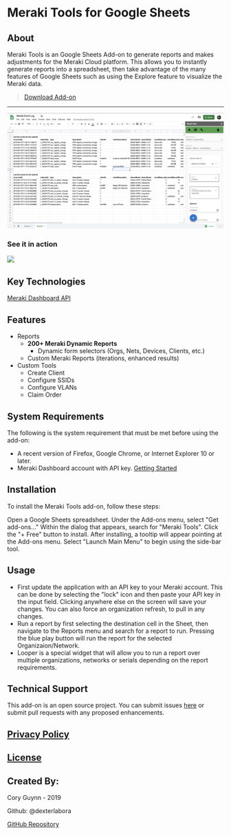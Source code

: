 # Meraki Tools for Google Sheets

## About

Meraki Tools is an Google Sheets Add-on to generate reports and makes adjustments for the Meraki Cloud platform. This allows you to instantly generate reports into a spreadsheet, then take advantage of the many features of Google Sheets such as using the Explore feature to visualize the Meraki data.


> [Download Add-on](https://cs.co/meraki_tools)

---

![](MerakiTools_EventLog_Screenshot.png)


### See it in action
![](MerakiTools_Looper.gif)

## Key Technologies

[Meraki Dashboard API](https://meraki.io/api)



## Features

- Reports
  - **200+ Meraki Dynamic Reports**
    - Dynamic form selectors (Orgs, Nets, Devices, Clients, etc.)
  - Custom Meraki Reports (iterations, enhanced results)
- Custom Tools
  - Create Client
  - Configure SSIDs
  - Configure VLANs
  - Claim Order


## System Requirements
The following is the system requirement that must be met before using the add-on:

- A recent version of Firefox, Google Chrome, or Internet Explorer 10 or later.
- Meraki Dashboard account with API key. [Getting Started](https://developer.cisco.com/meraki/meraki-platform/)


## Installation
To install the Meraki Tools add-on, follow these steps:

Open a Google Sheets spreadsheet.
Under the Add-ons menu, select "Get add-ons..."
Within the dialog that appears, search for "Meraki Tools".
Click the "+ Free" button to install.
After installing, a tooltip will appear pointing at the Add-ons menu. Select "Launch Main Menu" to begin using the side-bar tool.

## Usage
- First update the application with an API key to your Meraki account. This can be done by selecting the "lock" icon and then paste your API key in the input field. Clicking anywhere else on the screen will save your changes. You can also force an organization refresh, to pull in any changes. 
- Run a report by first selecting the destination cell in the Sheet, then navigate to the Reports menu and search for a report to run. Pressing the blue play button will run the report for the selected Organizaion/Network. 
- Looper is a special widget that will allow you to run a report over multiple organizations, networks or serials depending on the report requirements. 



## Technical Support
This add-on is an open source project. You can submit issues [here](https://github.com/dexterlabora/meraki-tools-gas-vue-webpack/issues) or submit pull requests with any proposed enhancements. 


## [Privacy Policy](privacy-terms.md)

## [License](LICENSE)

## Created By:

Cory Guynn - 2019

Github: @dexterlabora

[GitHub Repository](https://github.com/dexterlabora/meraki-tools-gas-vue-webpack)

